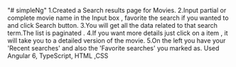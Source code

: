 "# simpleNg" 
1.Created a Search results page for Movies. 2.Input partial or complete movie name in the Input box , favorite the search if you wanted to and click Search   button. 3.You will get all the data related to that search term.The list is paginated . 4.If you want more details just click on a item , it will take  you to a detailed version of the movie. 5.On the left you have your 'Recent searches' and also the 'Favorite searches' you marked as.  Used Angular 6, TypeScript, HTML ,CSS 
